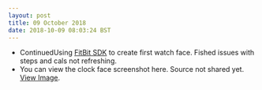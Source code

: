 ```yaml
---
layout: post
title: 09 October 2018 
date: 2018-10-09 08:03:24 BST
---
```

+ ContinuedUsing [FitBit SDK](https://dev.fitbit.com) to create first watch face. Fished issues with steps and cals not refreshing.
+ You can view the clock face screenshot here. Source not shared yet. [View Image](https://i.postimg.cc/qRq1NJGK/Clockface-screenshot-9.png).
